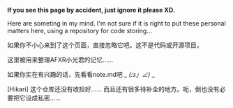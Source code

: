 **If you see this page by accident, just ignore it please XD.**


Here are someting in my mind. I'm not sure if it is right to put these personal matters here, using a repository for code storing...


如果你不小心来到了这个页面，直接忽略它吧。这不是代码或开源项目。

这里被用来整理AFXR小光君的记忆……

如果你实在有兴趣的话，先看看note.md吧 _ _(:з」∠)_ _

[Hikari] 这个仓库还没有收拾好…… 而且还有很多待补全的地方。呃，倒也没有必要把它设成私密……
